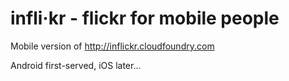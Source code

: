 infli·kr - flickr for mobile people
===============

Mobile version of http://inflickr.cloudfoundry.com

Android first-served, iOS later...
